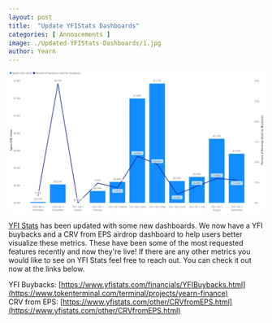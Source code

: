 ```yaml
---
layout: post
title:  "Update YFIStats Dashboards"
categories: [ Annoucements ]
image: ./Updated-YFIStats-Dashboards/1.jpg
author: Yearn
---
```


![](1.jpg)

[YFI Stats](https://www.yfistats.com/) has been updated with some new dashboards. We now have a YFI buybacks and a CRV from EPS airdrop dashboard to help users better visualize these metrics. These have been some of the most requested features recently and now they're live! If there are any other metrics you would like to see on YFI Stats feel free to reach out. You can check it out now at the links below.

YFI Buybacks: [https://www.yfistats.com/financials/YFIBuybacks.html](https://www.tokenterminal.com/terminal/projects/yearn-finance) <br>
CRV from EPS: [https://www.yfistats.com/other/CRVfromEPS.html](https://www.yfistats.com/other/CRVfromEPS.html)
